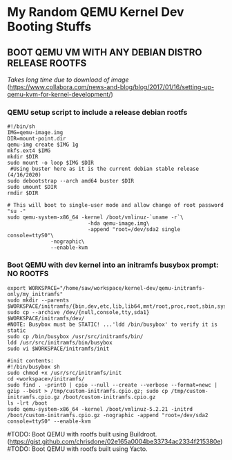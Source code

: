 # __My Random QEMU Kernel Dev Booting Stuffs__  
    
  
    
  
## __BOOT QEMU VM WITH ANY DEBIAN DISTRO RELEASE ROOTFS__  
_Takes long time due to download of image_  
(https://www.collabora.com/news-and-blog/blog/2017/01/16/setting-up-qemu-kvm-for-kernel-development/)  

### QEMU setup script to include a release debian rootfs  
```
#!/bin/sh  
IMG=qemu-image.img  
DIR=mount-point.dir  
qemu-img create $IMG 1g  
mkfs.ext4 $IMG  
mkdir $DIR  
sudo mount -o loop $IMG $DIR  
 #Using buster here as it is the current debian stable release (4/16/2020)  
sudo debootstrap --arch amd64 buster $DIR  
sudo umount $DIR  
rmdir $DIR  

# This will boot to single-user mode and allow change of root password "su -"
sudo qemu-system-x86_64 -kernel /boot/vmlinuz-`uname -r`\  
                          -hda qemu-image.img\  
                          -append "root=/dev/sda2 single console=ttyS0"\  
			  -nographic\  
			  --enable-kvm   
```  
  
### Boot QEMU with dev kernel into an initramfs busybox prompt: NO ROOTFS  
```
export WORKSPACE="/home/saw/workspace/kernel-dev/qemu-initramfs-only/my_initramfs"  
sudo mkdir --parents $WORKSPACE/initramfs/{bin,dev,etc,lib,lib64,mnt/root,proc,root,sbin,sys}  
sudo cp --archive /dev/{null,console,tty,sda1} $WORKSPACE/initramfs/dev/  
#NOTE: Busybox must be STATIC! ...'ldd /bin/busybox' to verify it is static  
sudo cp /bin/busybox /usr/src/initramfs/bin/  
ldd /usr/src/initramfs/bin/busybox   
sudo vi $WORKSPACE/initramfs/init  

#init contents:  
#!/bin/busybox sh  
sudo chmod +x /usr/src/initramfs/init  
cd <workspace>/initramfs/  
sudo find . -print0 | cpio --null --create --verbose --format=newc | gzip --best > /tmp/custom-initramfs.cpio.gz; sudo cp /tmp/custom-initramfs.cpio.gz /boot/custom-initramfs.cpio.gz  
ls -lrt /boot  
sudo qemu-system-x86_64 -kernel /boot/vmlinuz-5.2.21 -initrd /boot/custom-initramfs.cpio.gz -nographic -append "root=/dev/sda2 console=ttyS0" --enable-kvm  
```

#TODO:  Boot QEMU with rootfs built using Buildroot.  
(https://gist.github.com/chrisdone/02e165a0004be33734ac2334f215380e)  
#TODO:  Boot QEMU with rootfs built using Yacto.  

